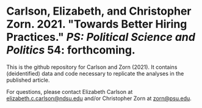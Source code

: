 # Carlson, Elizabeth, and Christopher Zorn. 2021. "Towards Better Hiring Practices." *PS: Political Science and Politics* 54: forthcoming. 

This is the github repository for Carlson and Zorn (2021).  It contains (deidentified) data and code necessary to replicate the analyses in the published article.

For questions, please contact Elizabeth Carlson at elizabeth.c.carlson@ndsu.edu and/or Christopher Zorn at zorn@psu.edu.
 
